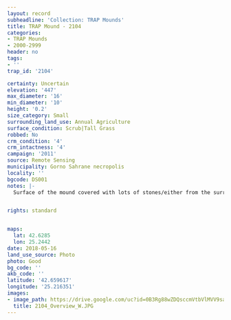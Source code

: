 ```yaml
---
layout: record
subheadline: 'Collection: TRAP Mounds'
title: TRAP Mound - 2104
categories:
- TRAP Mounds
- 2000-2999
header: no
tags:
- ''
trap_id: '2104'

certainty: Uncertain
elevation: '447'
max_diameter: '16'
min_diameter: '10'
height: '0.2'
size_category: Small
surrounding_land_use: Annual Agriculture
surface_condition: Scrub|Tall Grass
robbed: No
crm_condition: '4'
crm_intactness: '4'
campaign: '2011'
source: Remote Sensing
municipality: Gorno Sahrane necropolis
locality: ''
bgcode: DS001
notes: |-
  Surface of the mound covered with lots of stones/either from the surrounding pasture or from the mound.


rights: standard


maps:
  lat: 42.6285
  lon: 25.2442
date: 2018-05-16
land_use_source: Photo
photo: Good
bg_code: ''
akb_code: ''
latitude: '42.659617'
longitude: '25.216351'
images:
- image_path: https://drive.google.com/uc?id=0B3Rg88wZDQsccmVtbVlMVV9saE0
  title: 2104_Overview_W.JPG
---
```

